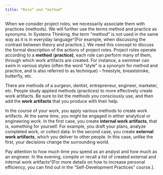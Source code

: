 ```yaml
---
title: “Role” and “method”
---
```


When we consider project roles, we necessarily associate them with practices (methods). We will further use the terms method and practice as synonyms. In Systems Thinking, the term "method" is not used in the same way as it is in everyday language^[For example, when discussing the contrast between theory and practice.]. We need this concept to discuss the formal description of the actions of project roles. Project roles operate according to a **method** (**practice)**, each role can perform many of them, through which work artifacts are created. For instance, a swimmer can swim in various styles (often the word “style” is a synonym for method and practice, and is also referred to as technique) – freestyle, breaststroke, butterfly, etc.

There are methods of a surgeon, dentist, entrepreneur, engineer, marketer, etc. People study applied methods (practices) to more effectively create work artifacts. Be sure to list the methods you consciously use, and then add the **work artifacts** that you produce with their help.

In the course of your work, you apply various methods to create work artifacts. At the same time, you might be engaged in either analytical or engineering work. In the first case, you create **internal work artifacts**, that is, something for yourself. For example, you draft your plans, analyze completed work, or collect data. In the second case, you create **external work artifacts**, which you deliver to other people. In this case, unlike the first, your decisions change the surrounding world.

Pay attention to how much time you spend as an analyst and how much as an engineer. In the evening, compile or recall a list of created external and internal work artifacts^[For more details on how to increase personal efficiency, you can find out in the “Self-Development Practices” course.].